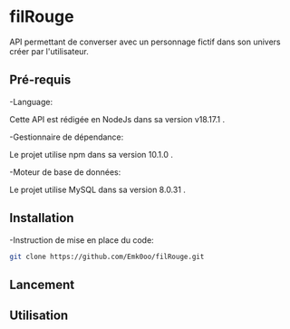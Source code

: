 # filRouge

API permettant de converser avec un personnage fictif dans son univers créer par l'utilisateur. 

## Pré-requis

  -Language:
  
  Cette API est rédigée en NodeJs dans sa version v18.17.1 . 

  -Gestionnaire de dépendance:
  
  Le projet utilise npm dans sa version 10.1.0 . 

  -Moteur de base de données:
  
  Le projet utilise MySQL dans sa version 8.0.31 . 


## Installation

  -Instruction de mise en place du code:

  ```bash
  git clone https://github.com/Emk0oo/filRouge.git
```

## Lancement



## Utilisation
